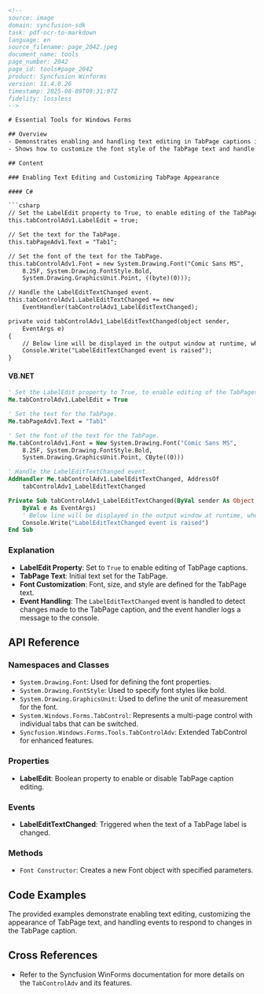 ```html
<!-- 
source: image
domain: syncfusion-sdk
task: pdf-ocr-to-markdown
language: en
source_filename: page_2042.jpeg
document_name: tools
page_number: 2042
page_id: tools#page_2042
product: Syncfusion Winforms
version: 11.4.0.26
timestamp: 2025-08-09T09:31:07Z
fidelity: lossless
-->

# Essential Tools for Windows Forms

## Overview
- Demonstrates enabling and handling text editing in TabPage captions in Windows Forms using Syncfusion's TabControlAdv component.
- Shows how to customize the font style of the TabPage text and handle the LabelEditTextChanged event to detect text changes at runtime.

## Content

### Enabling Text Editing and Customizing TabPage Appearance

#### C#

```csharp
// Set the LabelEdit property to True, to enable editing of the TabPages' captions.
this.tabControlAdv1.LabelEdit = true;

// Set the text for the TabPage.
this.tabPageAdv1.Text = "Tab1";

// Set the font of the text for the TabPage.
this.tabControlAdv1.Font = new System.Drawing.Font("Comic Sans MS", 
    8.25F, System.Drawing.FontStyle.Bold, 
    System.Drawing.GraphicsUnit.Point, ((byte)(0)));

// Handle the LabelEditTextChanged event.
this.tabControlAdv1.LabelEditTextChanged += new
    EventHandler(tabControlAdv1_LabelEditTextChanged);

private void tabControlAdv1_LabelEditTextChanged(object sender, 
    EventArgs e)
{
    // Below line will be displayed in the output window at runtime, when text is edited.
    Console.Write("LabelEditTextChanged event is raised");
}
```

#### VB.NET

```vb
' Set the LabelEdit property to True, to enable editing of the TabPages' captions.
Me.tabControlAdv1.LabelEdit = True

' Set the text for the TabPage.
Me.tabPageAdv1.Text = "Tab1"

' Set the font of the text for the TabPage.
Me.tabControlAdv1.Font = New System.Drawing.Font("Comic Sans MS", 
    8.25F, System.Drawing.FontStyle.Bold, 
    System.Drawing.GraphicsUnit.Point, CByte((0)))

' Handle the LabelEditTextChanged event.
AddHandler Me.tabControlAdv1.LabelEditTextChanged, AddressOf
    tabControlAdv1_LabelEditTextChanged

Private Sub tabControlAdv1_LabelEditTextChanged(ByVal sender As Object, 
    ByVal e As EventArgs)
    ' Below line will be displayed in the output window at runtime, when text is edited.
    Console.Write("LabelEditTextChanged event is raised")
End Sub
```

### Explanation
- **LabelEdit Property**: Set to `True` to enable editing of TabPage captions.
- **TabPage Text**: Initial text set for the TabPage.
- **Font Customization**: Font, size, and style are defined for the TabPage text.
- **Event Handling**: The `LabelEditTextChanged` event is handled to detect changes made to the TabPage caption, and the event handler logs a message to the console.

## API Reference

### Namespaces and Classes
- `System.Drawing.Font`: Used for defining the font properties.
- `System.Drawing.FontStyle`: Used to specify font styles like bold.
- `System.Drawing.GraphicsUnit`: Used to define the unit of measurement for the font.
- `System.Windows.Forms.TabControl`: Represents a multi-page control with individual tabs that can be switched.
- `Syncfusion.Windows.Forms.Tools.TabControlAdv`: Extended TabControl for enhanced features.

### Properties
- **LabelEdit**: Boolean property to enable or disable TabPage caption editing.

### Events
- **LabelEditTextChanged**: Triggered when the text of a TabPage label is changed.

### Methods
- `Font Constructor`: Creates a new Font object with specified parameters.

## Code Examples
The provided examples demonstrate enabling text editing, customizing the appearance of TabPage text, and handling events to respond to changes in the TabPage caption.

## Cross References
- Refer to the Syncfusion WinForms documentation for more details on the `TabControlAdv` and its features.

<!-- tags: Syncfusion WinForms, TabControlAdv, LabelEdit, TabPage, Font Customization, Event Handling, LabelEditTextChanged, Windows Forms -->
```